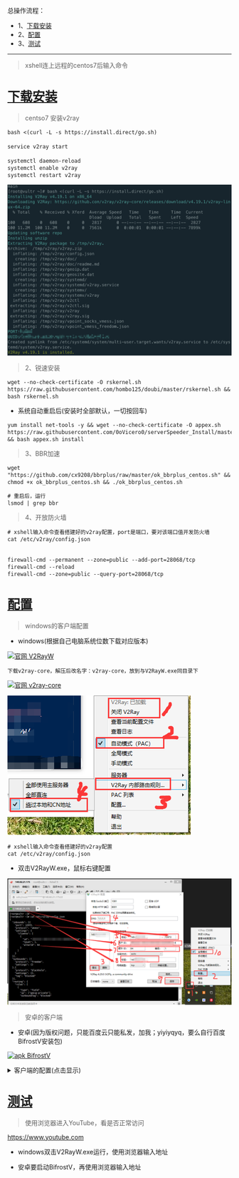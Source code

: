 总操作流程：
- 1、[下载安装](#vultr-01)
- 2、[配置](#vultr-02)
- 3、[测试](#vultr-03)

***

> xshell连上远程的centos7后输入命令

# <a name="vultr-01" href="#" >下载安装</a>

> centso7 安装v2ray

```shell
bash <(curl -L -s https://install.direct/go.sh)

service v2ray start

systemctl daemon-reload
systemctl enable v2ray
systemctl restart v2ray
```

![](image/3-3.png)

> 2、锐速安装

```shell
wget --no-check-certificate -O rskernel.sh https://raw.githubusercontent.com/hombo125/doubi/master/rskernel.sh && bash rskernel.sh
```
- 系统自动重启后(安装时全部默认，一切按回车)

```shell
yum install net-tools -y && wget --no-check-certificate -O appex.sh https://raw.githubusercontent.com/0oVicero0/serverSpeeder_Install/master/appex.sh && bash appex.sh install
```

> 3、BBR加速

```
wget "https://github.com/cx9208/bbrplus/raw/master/ok_bbrplus_centos.sh" && chmod +x ok_bbrplus_centos.sh && ./ok_bbrplus_centos.sh
```

```shell
# 重启后，运行
lsmod | grep bbr
```

> 4、开放防火墙

```shell
# xshell输入命令查看搭建好的v2ray配置，port是端口，要对该端口值开发防火墙
cat /etc/v2ray/config.json
```

```shell

firewall-cmd --permanent --zone=public --add-port=28068/tcp
firewall-cmd --reload
firewall-cmd --zone=public --query-port=28068/tcp
```

# <a name="vultr-02" href="#" >配置</a>

> windows的客户端配置

- windows(根据自己电脑系统位数下载对应版本)

[![](https://img.shields.io/badge/官网-V2RayW-blue.svg "官网 V2RayW")](https://github.com/Cenmrev/V2RayW/releases)

`下载v2ray-core，解压后改名字：v2ray-core，放到与V2RayW.exe同目录下`

[![](https://img.shields.io/badge/官网-v2ray--core-blue.svg "官网 v2ray-core")](https://github.com/v2ray/v2ray-core/releases/tag/v4.20.0)

![](image/3-1.png)


```shell
# xshell输入命令查看搭建好的v2ray配置
cat /etc/v2ray/config.json
```

- 双击V2RayW.exe，鼠标右键配置

![](image/3-2.png)

> 安卓的客户端

- 安卓(因为版权问题，只能百度云只能私发，加我；yiyiyqyq，要么自行百度BifrostV安装包)

[![](https://img.shields.io/badge/apk-BifrostV-green.svg "apk BifrostV")](https://pan.baidu.com/s/1x3VgIs54ip0q1KsJvSuKPg)

<details>
<summary>客户端的配置(点击显示)</summary>

| 项目 | 值 |
| :- | :- |  
| 主机/服务器/地址 | 服务器ip |
| 端口 port | config.json图中的port |
| 用户ID | config.json图中的id |
| 额外ID AlterId | 64 |
| 加密方式 security | auto |
| 用户等级 | 1 |
| 网络/传输协议 network | tcp |
| 加密方式 | none |
| Mux | 开启 |
| 远程路由/DNS (可选) | 1.1.1.1 |
| 路由 | BifrsotV:绕过局域网和中国大陆地址与网站;V2RayN:参数设置-绕过中国大陆地址和ip(这一步的目的是直连国内网站，降低延迟) |

</details>

# <a name="vultr-03" href="#" >测试</a>

> 使用浏览器进入YouTube，看是否正常访问

https://www.youtube.com

- windows双击V2RayW.exe运行，使用浏览器输入地址

- 安卓要启动BifrostV，再使用浏览器输入地址
